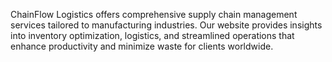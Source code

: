 ChainFlow Logistics offers comprehensive supply chain management services tailored to manufacturing industries. Our website provides insights into inventory optimization, logistics, and streamlined operations that enhance productivity and minimize waste for clients worldwide.
